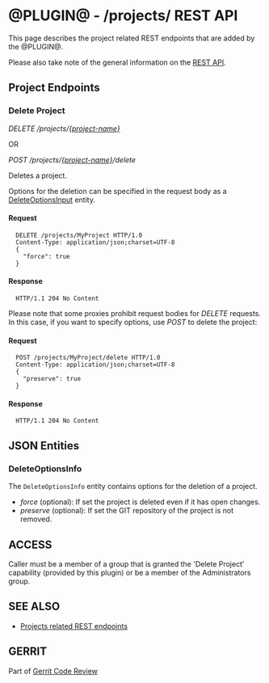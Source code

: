 @PLUGIN@ - /projects/ REST API
==============================

This page describes the project related REST endpoints that are added
by the @PLUGIN@.

Please also take note of the general information on the
[REST API](../../../Documentation/rest-api.html).

<a id="project-endpoints"> Project Endpoints
--------------------------------------------

### <a id="delete-project"> Delete Project
_DELETE /projects/[\{project-name\}](../../../Documentation/rest-api-projects.html#project-name)_

OR

_POST /projects/[\{project-name\}](../../../Documentation/rest-api-projects.html#project-name)/delete_

Deletes a project.

Options for the deletion can be specified in the request body as a
[DeleteOptionsInput](#delete-options-input) entity.

#### Request

```
  DELETE /projects/MyProject HTTP/1.0
  Content-Type: application/json;charset=UTF-8
  {
    "force": true
  }
```

#### Response

```
  HTTP/1.1 204 No Content
```

Please note that some proxies prohibit request bodies for _DELETE_
requests. In this case, if you want to specify options, use _POST_
to delete the project:

#### Request

```
  POST /projects/MyProject/delete HTTP/1.0
  Content-Type: application/json;charset=UTF-8
  {
    "preserve": true
  }
```

#### Response

```
  HTTP/1.1 204 No Content
```


<a id="json-entities">JSON Entities
-----------------------------------

### <a id="delete-options-info"></a>DeleteOptionsInfo

The `DeleteOptionsInfo` entity contains options for the deletion of a
project.

* _force_ (optional): If set the project is deleted even if it has open changes.
* _preserve_ (optional): If set the GIT repository of the project is not removed.

ACCESS
------
Caller must be a member of a group that is granted the 'Delete Project'
capability (provided by this plugin) or be a member of the Administrators
group.

SEE ALSO
--------

* [Projects related REST endpoints](../../../Documentation/rest-api-projects.html)

GERRIT
------
Part of [Gerrit Code Review](../../../Documentation/index.html)

